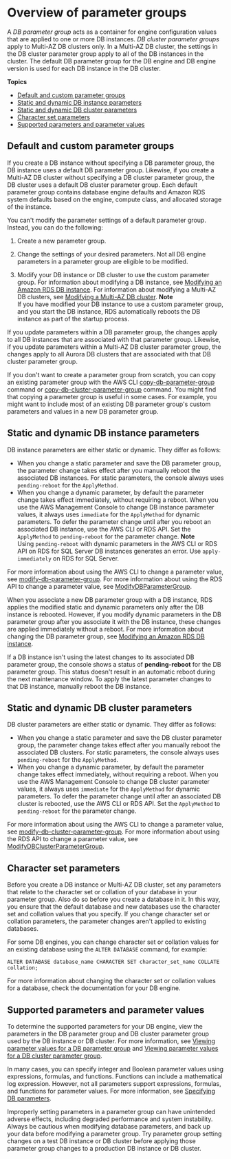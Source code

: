 # Overview of parameter groups<a name="parameter-groups-overview"></a>

A *DB parameter group* acts as a container for engine configuration values that are applied to one or more DB instances\. *DB cluster parameter groups* apply to Multi\-AZ DB clusters only\. In a Multi\-AZ DB cluster, the settings in the DB cluster parameter group apply to all of the DB instances in the cluster\. The default DB parameter group for the DB engine and DB engine version is used for each DB instance in the DB cluster\.

**Topics**
+ [Default and custom parameter groups](#parameter-groups-overview.custom)
+ [Static and dynamic DB instance parameters](#parameter-groups-overview.db-instance)
+ [Static and dynamic DB cluster parameters](#parameter-groups-overview.maz)
+ [Character set parameters](#parameter-groups-overview.char-sets)
+ [Supported parameters and parameter values](#parameter-groups-overview.supported)

## Default and custom parameter groups<a name="parameter-groups-overview.custom"></a>

If you create a DB instance without specifying a DB parameter group, the DB instance uses a default DB parameter group\. Likewise, if you create a Multi\-AZ DB cluster without specifying a DB cluster parameter group, the DB cluster uses a default DB cluster parameter group\. Each default parameter group contains database engine defaults and Amazon RDS system defaults based on the engine, compute class, and allocated storage of the instance\.

You can't modify the parameter settings of a default parameter group\. Instead, you can do the following:

1. Create a new parameter group\.

1. Change the settings of your desired parameters\. Not all DB engine parameters in a parameter group are eligible to be modified\.

1. Modify your DB instance or DB cluster to use the custom parameter group\. For information about modifying a DB instance, see [Modifying an Amazon RDS DB instance](Overview.DBInstance.Modifying.md)\. For information about modifying a Multi\-AZ DB clusters, see [Modifying a Multi\-AZ DB cluster](modify-multi-az-db-cluster.md)\.
**Note**  
If you have modified your DB instance to use a custom parameter group, and you start the DB instance, RDS automatically reboots the DB instance as part of the startup process\.

If you update parameters within a DB parameter group, the changes apply to all DB instances that are associated with that parameter group\. Likewise, if you update parameters within a Multi\-AZ DB cluster parameter group, the changes apply to all Aurora DB clusters that are associated with that DB cluster parameter group\.

If you don't want to create a parameter group from scratch, you can copy an existing parameter group with the AWS CLI [copy\-db\-parameter\-group](https://docs.aws.amazon.com/cli/latest/reference/rds/copy-db-parameter-group.html) command or [copy\-db\-cluster\-parameter\-group](https://docs.aws.amazon.com/cli/latest/reference/rds/copy-db-cluster-parameter-group.html) command\. You might find that copying a parameter group is useful in some cases\. For example, you might want to include most of an existing DB parameter group's custom parameters and values in a new DB parameter group\.

## Static and dynamic DB instance parameters<a name="parameter-groups-overview.db-instance"></a>

DB instance parameters are either static or dynamic\. They differ as follows:
+ When you change a static parameter and save the DB parameter group, the parameter change takes effect after you manually reboot the associated DB instances\. For static parameters, the console always uses `pending-reboot` for the `ApplyMethod`\.
+ When you change a dynamic parameter, by default the parameter change takes effect immediately, without requiring a reboot\. When you use the AWS Management Console to change DB instance parameter values, it always uses `immediate` for the `ApplyMethod` for dynamic parameters\. To defer the parameter change until after you reboot an associated DB instance, use the AWS CLI or RDS API\. Set the `ApplyMethod` to `pending-reboot` for the parameter change\.
**Note**  
Using `pending-reboot` with dynamic parameters in the AWS CLI or RDS API on RDS for SQL Server DB instances generates an error\. Use `apply-immediately` on RDS for SQL Server\.

For more information about using the AWS CLI to change a parameter value, see [modify\-db\-parameter\-group](https://docs.aws.amazon.com/cli/latest/reference/rds/modify-db-parameter-group.html)\. For more information about using the RDS API to change a parameter value, see [ModifyDBParameterGroup](https://docs.aws.amazon.com/AmazonRDS/latest/APIReference/API_ModifyDBParameterGroup.html)\.

When you associate a new DB parameter group with a DB instance, RDS applies the modified static and dynamic parameters only after the DB instance is rebooted\. However, if you modify dynamic parameters in the DB parameter group after you associate it with the DB instance, these changes are applied immediately without a reboot\. For more information about changing the DB parameter group, see [Modifying an Amazon RDS DB instance](Overview.DBInstance.Modifying.md)\.

If a DB instance isn't using the latest changes to its associated DB parameter group, the console shows a status of **pending\-reboot** for the DB parameter group\. This status doesn't result in an automatic reboot during the next maintenance window\. To apply the latest parameter changes to that DB instance, manually reboot the DB instance\.

## Static and dynamic DB cluster parameters<a name="parameter-groups-overview.maz"></a>

DB cluster parameters are either static or dynamic\. They differ as follows:
+ When you change a static parameter and save the DB cluster parameter group, the parameter change takes effect after you manually reboot the associated DB clusters\. For static parameters, the console always uses `pending-reboot` for the `ApplyMethod`\.
+ When you change a dynamic parameter, by default the parameter change takes effect immediately, without requiring a reboot\. When you use the AWS Management Console to change DB cluster parameter values, it always uses `immediate` for the `ApplyMethod` for dynamic parameters\. To defer the parameter change until after an associated DB cluster is rebooted, use the AWS CLI or RDS API\. Set the `ApplyMethod` to `pending-reboot` for the parameter change\.

For more information about using the AWS CLI to change a parameter value, see [modify\-db\-cluster\-parameter\-group](https://docs.aws.amazon.com/cli/latest/reference/rds/modify-db-cluster-parameter-group.html)\. For more information about using the RDS API to change a parameter value, see [ModifyDBClusterParameterGroup](https://docs.aws.amazon.com/AmazonRDS/latest/APIReference/API_ModifyDBClusterParameterGroup.html)\.

## Character set parameters<a name="parameter-groups-overview.char-sets"></a>

Before you create a DB instance or Multi\-AZ DB cluster, set any parameters that relate to the character set or collation of your database in your parameter group\. Also do so before you create a database in it\. In this way, you ensure that the default database and new databases use the character set and collation values that you specify\. If you change character set or collation parameters, the parameter changes aren't applied to existing databases\.

For some DB engines, you can change character set or collation values for an existing database using the `ALTER DATABASE` command, for example:

```
ALTER DATABASE database_name CHARACTER SET character_set_name COLLATE collation;
```

For more information about changing the character set or collation values for a database, check the documentation for your DB engine\.

## Supported parameters and parameter values<a name="parameter-groups-overview.supported"></a>

To determine the supported parameters for your DB engine, view the parameters in the DB parameter group and DB cluster parameter group used by the DB instance or DB cluster\. For more information, see [Viewing parameter values for a DB parameter group](USER_WorkingWithDBInstanceParamGroups.md#USER_WorkingWithParamGroups.Viewing) and [Viewing parameter values for a DB cluster parameter group](USER_WorkingWithDBClusterParamGroups.md#USER_WorkingWithParamGroups.ViewingCluster)\.

In many cases, you can specify integer and Boolean parameter values using expressions, formulas, and functions\. Functions can include a mathematical log expression\. However, not all parameters support expressions, formulas, and functions for parameter values\. For more information, see [Specifying DB parameters](USER_ParamValuesRef.md)\.

Improperly setting parameters in a parameter group can have unintended adverse effects, including degraded performance and system instability\. Always be cautious when modifying database parameters, and back up your data before modifying a parameter group\. Try parameter group setting changes on a test DB instance or DB cluster before applying those parameter group changes to a production DB instance or DB cluster\.